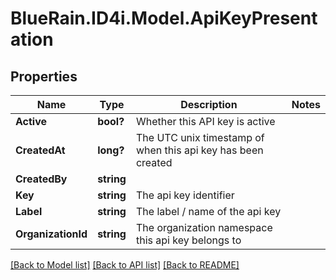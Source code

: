 # BlueRain.ID4i.Model.ApiKeyPresentation
## Properties

Name | Type | Description | Notes
------------ | ------------- | ------------- | -------------
**Active** | **bool?** | Whether this API key is active | 
**CreatedAt** | **long?** | The UTC unix timestamp of when this api key has been created | 
**CreatedBy** | **string** |  | 
**Key** | **string** | The api key identifier | 
**Label** | **string** | The label / name of the api key | 
**OrganizationId** | **string** | The organization namespace this api key belongs to | 

[[Back to Model list]](../README.md#documentation-for-models) [[Back to API list]](../README.md#documentation-for-api-endpoints) [[Back to README]](../README.md)

